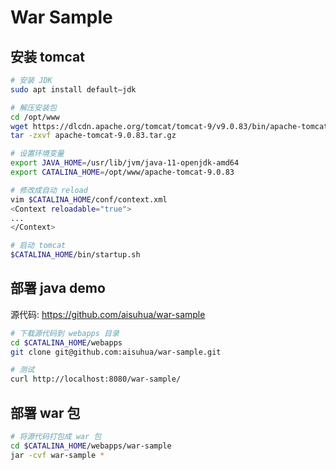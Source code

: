 # War Sample

## 安装 tomcat

```sh
# 安装 JDK
sudo apt install default–jdk

# 解压安装包
cd /opt/www
wget https://dlcdn.apache.org/tomcat/tomcat-9/v9.0.83/bin/apache-tomcat-9.0.83.tar.gz
tar -zxvf apache-tomcat-9.0.83.tar.gz

# 设置环境变量
export JAVA_HOME=/usr/lib/jvm/java-11-openjdk-amd64
export CATALINA_HOME=/opt/www/apache-tomcat-9.0.83

# 修改成自动 reload
vim $CATALINA_HOME/conf/context.xml
<Context reloadable="true">
...
</Context>

# 启动 tomcat
$CATALINA_HOME/bin/startup.sh
```

## 部署 java demo

源代码: https://github.com/aisuhua/war-sample

```sh
# 下载源代码到 webapps 目录
cd $CATALINA_HOME/webapps
git clone git@github.com:aisuhua/war-sample.git

# 测试 
curl http://localhost:8080/war-sample/
```

## 部署 war 包

```sh
# 将源代码打包成 war 包
cd $CATALINA_HOME/webapps/war-sample
jar -cvf war-sample *
```
